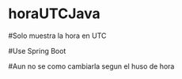 # horaUTCJava

#Solo muestra la hora en UTC

#Use Spring Boot

#Aun no se como cambiarla segun el huso de hora
